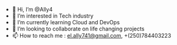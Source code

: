 - 👋 Hi, I’m @Ally4
- 👀 I’m interested in Tech industry
- 🌱 I’m currently learning Cloud and DevOps
- 💞️ I’m looking to collaborate on life changing projects
- 📫 How to reach me : el.ally741@gmail.com, +(250)784403223

<!---
Ally4/Ally4 is a ✨ special ✨ repository because its `README.md` (this file) appears on your GitHub profile.
You can click the Preview link to take a look at your changes.
--->
